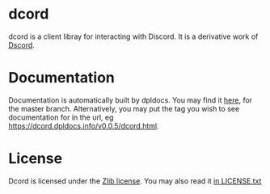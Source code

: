 # dcord
dcord is a client libray for interacting with Discord. It is a derivative work of [Dscord](https://github.com/b1naryth1ef/dscord).

# Documentation
Documentation is automatically built by dpldocs. You may find it [here](https://dcord.dpldocs.info/dcord.html), for the master branch. Alternatively, you may put the tag you wish to see documentation for in the url, eg https://dcord.dpldocs.info/v0.0.5/dcord.html.

# License
Dcord is licensed under the [Zlib license](https://opensource.org/licenses/Zlib). You may also read it [in LICENSE.txt](https://github.com/codic12/dcord/blob/master/LICENSE.txt)
